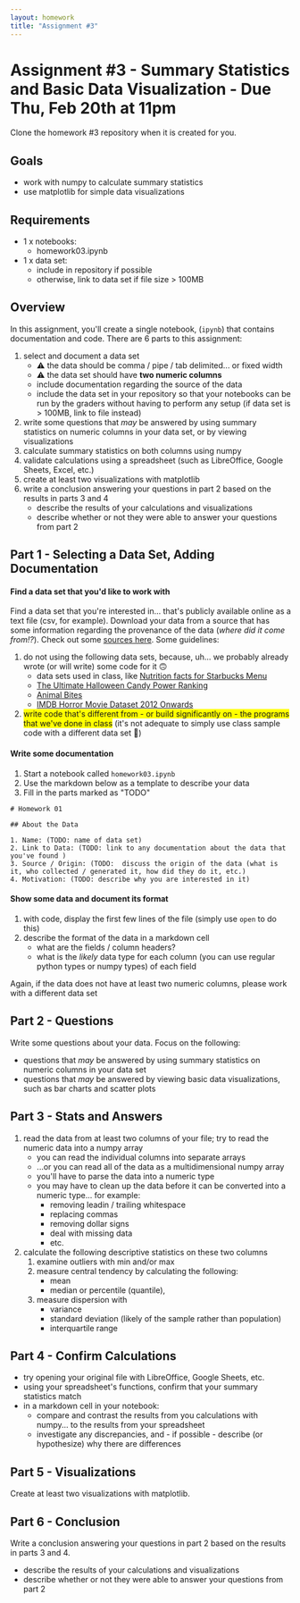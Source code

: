 ```yaml
---
layout: homework
title: "Assignment #3"
---
```

<style>
.hl {
	background-color: yellow;
}
img {
    border: 1px solid #000;
}

.warning {
    background-color: yellow;
    color: #aa1122;
    font-weight: bold;
}

.hidden {
    display: none;
}

.hintButton {
    color: #7788ff;
    cursor: pointer;
}
</style>
<script>
document.addEventListener('DOMContentLoaded', hideHints);

function hideHints(evt) {
    document.querySelectorAll('.hint').forEach((ele, i) => {
        const div = document.createElement('div');
        div.id = 'hint' + i + 'Button';
        ele.id = 'hint' + i;
        ele.classList.add('hidden');
        div.addEventListener('click', onClick);
        div.textContent = 'Show Hint';
        div.className = 'hintButton';
        ele.parentNode.insertBefore(div, ele);
    });

}

function onClick(evt) {
    const hintId = this.id.replace('Button', '');
    const hint = document.getElementById(hintId);
    hint.classList.toggle('hidden');
    this.textContent = this.textConent === 'Show Hint' ? 'Hide Hint' : 'Show Hint';
}
</script>

# Assignment #3 - Summary Statistics and Basic Data Visualization - Due Thu, Feb 20th at 11pm

Clone the homework #3 repository when it is created for you.

## Goals

* work with numpy to calculate summary statistics
* use matplotlib for simple data visualizations

## Requirements

* 1 x notebooks:
	* homework03.ipynb
* 1 x data set:
	* include in repository if possible
	* otherwise, link to data set if file size &gt; 100MB


## Overview

In this assignment, you'll create a single notebook, (`ipynb`) that contains documentation and code. There are 6 parts to this assignment:

1. select and document a data set
	* ⚠️ the data should be comma / pipe / tab delimited... or fixed width
	* ⚠️ the data set should have __two numeric columns__
	* include documentation regarding the source of the data
	* include the data set in your repository so that your notebooks can be run by the graders without having to perform any setup (if data set is &gt; 100MB, link to file instead)
2. write some questions that _may_ be answered by using summary statistics on numeric columns in your data set, or by viewing visualizations
3. calculate summary statistics on both columns using numpy
4. validate calculations using a spreadsheet (such as LibreOffice, Google Sheets, Excel, etc.)
5. create at least two visualizations with matplotlib
6. write a conclusion answering your questions in part 2 based on the results in parts 3 and 4
	* describe the results of your calculations and visualizations
	* describe whether or not they were able to answer your questions from part 2


## Part 1 - Selecting a Data Set, Adding Documentation


#### Find a data set that you'd like to work with

Find a data set that you're interested in... that's publicly available online as a text file (csv, for example). Download your data from a source that has some information regarding the provenance of the data (_where did it come from!?_). Check out some [sources here](../data-sets.html). Some guidelines:

1. do not using the following data sets, because, uh... we probably already wrote (or will write) some code for it 🙃
	* data sets used in class, like [Nutrition facts for Starbucks Menu](https://www.kaggle.com/starbucks/starbucks-menu)	
	* [The Ultimate Halloween Candy Power Ranking](https://www.kaggle.com/fivethirtyeight/the-ultimate-halloween-candy-power-ranking)
	* [Animal Bites](https://www.kaggle.com/rtatman/animal-bites)
	* [IMDB Horror Movie Dataset 2012 Onwards](https://www.kaggle.com/PromptCloudHQ/imdb-horror-movie-dataset)
2. <span class="hl">write code that's different from  - or build significantly on - the programs that we've done in class</span> (it's not adequate to simply use class sample code with a different data set 🙅)

#### Write some documentation 

1. Start a notebook called `homework03.ipynb`
2. Use the markdown below as a template to describe your data
3. Fill in the parts marked as "TODO"


```
# Homework 01

## About the Data

1. Name: (TODO: name of data set)
2. Link to Data: (TODO: link to any documentation about the data that you've found )
3. Source / Origin: (TODO:  discuss the origin of the data (what is it, who collected / generated it, how did they do it, etc.)
4. Motivation: (TODO: describe why you are interested in it) 

```


#### Show some data and document its format

1. with code, display the first few lines of the file (simply use `open` to do this)
2. describe the format of the data in a markdown cell
	* what are the fields / column headers?
	* what is the _likely_ data type for each column (you can use regular python types or numpy types) of each field

Again, if the data does not have at least two numeric columns, please work with a different data set


## Part 2 - Questions

Write some questions about your data. Focus on the following:

* questions that _may_ be answered by using summary statistics on numeric columns in your data set
* questions that _may_ be answered by viewing basic data visualizations, such as bar charts and scatter plots

## Part 3 - Stats and Answers

1. read the data from at least two columns of your file; try to read the numeric data into a numpy array 
	* you can read the individual columns into separate arrays
	* ...or you can read all of the data as a multidimensional numpy array
	* you'll have to parse the data into a numeric type 
	* you may have to clean up the data before it can be converted into a numeric type... for example: 
		* removing leadin / trailing whitespace
		* replacing commas 
		* removing dollar signs
		* deal with missing data
		* etc.
2. calculate the following descriptive statistics on these two columns
	1. examine outliers with min and/or max
	2. measure central tendency by calculating the following:
		* mean
		* median or percentile (quantile), 
	3. measure dispersion with 
		* variance
		* standard deviation (likely of the sample rather than population)
		* interquartile range

## Part 4 - Confirm Calculations

* try opening your original file with LibreOffice, Google Sheets, etc. 
* using your spreadsheet's functions, confirm that your summary statistics match
* in a markdown cell in your notebook:
	* compare and contrast the results from you calculations with numpy... to the results from your spreadsheet
	* investigate any discrepancies, and - if possible - describe (or hypothesize) why there are differences 

## Part 5 - Visualizations

Create at least two visualizations with matplotlib.

## Part 6 - Conclusion

Write a conclusion answering your questions in part 2 based on the results in parts 3 and 4.

* describe the results of your calculations and visualizations
* describe whether or not they were able to answer your questions from part 2
